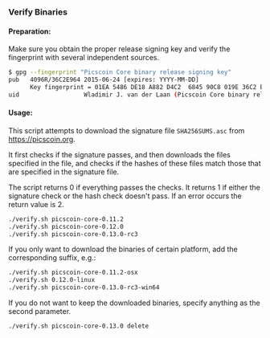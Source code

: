 ### Verify Binaries

#### Preparation:

Make sure you obtain the proper release signing key and verify the fingerprint with several independent sources.

```sh
$ gpg --fingerprint "Picscoin Core binary release signing key"
pub   4096R/36C2E964 2015-06-24 [expires: YYYY-MM-DD]
      Key fingerprint = 01EA 5486 DE18 A882 D4C2  6845 90C8 019E 36C2 E964
uid                  Wladimir J. van der Laan (Picscoin Core binary release signing key) <laanwj@gmail.com>
```

#### Usage:

This script attempts to download the signature file `SHA256SUMS.asc` from https://picscoin.org.

It first checks if the signature passes, and then downloads the files specified in the file, and checks if the hashes of these files match those that are specified in the signature file.

The script returns 0 if everything passes the checks. It returns 1 if either the signature check or the hash check doesn't pass. If an error occurs the return value is 2.


```sh
./verify.sh picscoin-core-0.11.2
./verify.sh picscoin-core-0.12.0
./verify.sh picscoin-core-0.13.0-rc3
```

If you only want to download the binaries of certain platform, add the corresponding suffix, e.g.:

```sh
./verify.sh picscoin-core-0.11.2-osx
./verify.sh 0.12.0-linux
./verify.sh picscoin-core-0.13.0-rc3-win64
```

If you do not want to keep the downloaded binaries, specify anything as the second parameter.

```sh
./verify.sh picscoin-core-0.13.0 delete
```
